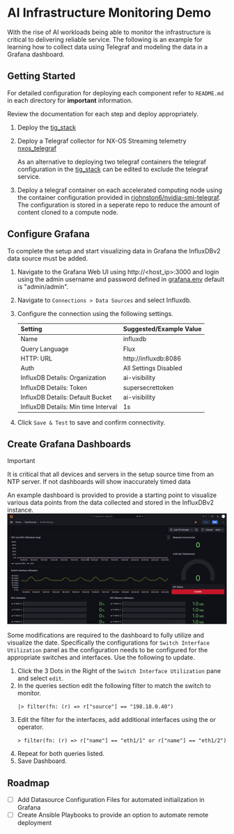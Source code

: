 <!-- About Project -->
# AI Infrastructure Monitoring Demo
With the rise of AI workloads being able to monitor the infrastructure is critical to delivering reliable service. The following is an example for learning how to collect data using Telegraf and modeling the data in a Grafana dashboard. 

<!-- Getting Started -->
## Getting Started
For detailed configuration for deploying each component refer to `README.md` in each directory for **important** information.

Review the documentation for each step and deploy appropriately.
1. Deploy the [tig_stack][1]
2. Deploy a Telegraf collector for NX-OS Streaming telemetry [nxos_telegraf][2]

   As an alternative to deploying two telegraf containers the telegraf configuration in the [tig_stack][1] can be edited to exclude the telegraf service.
3. Deploy a telegraf container on each accelerated computing node using the container configuration provided in [rjohnston6/nvidia-smi-telegraf][3]. The configuration is stored in a seperate repo to reduce the amount of content cloned to a compute node.

## Configure Grafana
To complete the setup and start visualizing data in Grafana the InfluxDBv2 data source must be added. 

1. Navigate to the Grafana Web UI using http://<host_ip>:3000 and login using the admin username and password defined in [grafana.env][4] default is "admin/admin". 
2. Navigate to `Connections > Data Sources` and select Influxdb.
3. Configure the connection using the following settings.
   
   | Setting | Suggested/Example Value |
   | --- | --- |
   | Name | influxdb |
   | Query Language | Flux |
   | HTTP: URL | http://influxdb:8086 |
   | Auth | All Settings Disabled |
   | InfluxDB Details: Organization | ai-visibility |
   | InfluxDB Details: Token | supersecrettoken |
   | InfluxDB Details: Default Bucket | ai-visibility |
   | InfluxDB Details: Min time Interval | 1s |

4. Click `Save & Test` to save and confirm connectivity.

## Create Grafana Dashboards

> [!IMPORTANT]
> It is critical that all devices and servers in the setup source time from an NTP server. If not dashboards will show inaccurately timed data

An example dashboard is provided to provide a starting point to visualize various data points from the data collected and stored in the InfluxDBv2 instance.
![Example Dashboard Screenshot][5]

Some modifications are required to the dashboard to fully utilize and visualize the date. Specifically the configurations for `Switch Interface Utilization` panel as the configuration needs to be configured for the appropriate switches and interfaces. Use the following to update.

1. Click the 3 Dots in the Right of the `Switch Interface Utilization` pane and select `edit`.
2. In the queries section edit the following filter to match the switch to monitor.
   ```flux
   |> filter(fn: (r) => r["source"] == "198.18.0.40")
   ```
3. Edit the filter for the interfaces, add additional interfaces using the or operator.
   ```flux
   > filter(fn: (r) => r["name"] == "eth1/1" or r["name"] == "eth1/2")
   ```
4. Repeat for both queries listed.
5. Save Dashboard.

<!-- Roadmap -->
## Roadmap
- [ ] Add Datasource Configuration Files for automated initialization in Grafana
- [ ] Create Ansible Playbooks to provide an option to automate remote deployment

<!-- MARKDOWN LINKS & IMAGES -->
<!-- https://www.markdownguide.org/basic-syntax/#reference-style-links -->
[1]: /tig_stack/
[2]: /nxos_telegraf/
[3]: https://github.com/rjohnston6/nvidia-smi-telegraf
[4]: /tig_stack/grafana.env
[5]: /grafana/img/example_dashboard.png